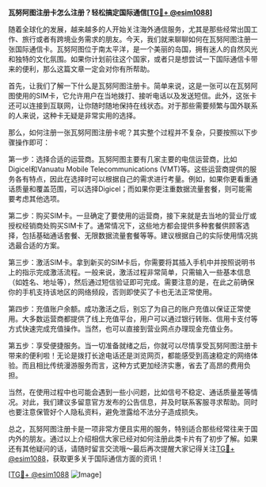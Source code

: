 **瓦努阿图注册卡怎么注册？轻松搞定国际通信[[TG💪+ @esim1088](https://t.me/s/esim1088)]**

随着全球化的发展，越来越多的人开始关注海外通信服务，尤其是那些经常出国工作、旅行或者有跨境业务需求的朋友。今天，我们就来聊聊如何在瓦努阿图注册一张国际通信卡。瓦努阿图位于南太平洋，是一个美丽的岛国，拥有迷人的自然风光和独特的文化氛围。如果你计划前往这个国家，或者只是想尝试一下国际通信卡带来的便利，那么这篇文章一定会对你有所帮助。

首先，让我们了解一下什么是瓦努阿图注册卡。简单来说，这是一张可以在瓦努阿图使用的SIM卡，它允许用户在当地拨打、接听电话以及发送短信。此外，这张卡还可以连接到互联网，让你随时随地保持在线状态。对于那些需要频繁与国外联系的人来说，这种卡无疑是非常实用的选择。

那么，如何注册一张瓦努阿图注册卡呢？其实整个过程并不复杂，只要按照以下步骤操作即可：

第一步：选择合适的运营商。瓦努阿图主要有几家主要的电信运营商，比如Digicel和Vanuatu Mobile Telecommunications (VMT)等。这些运营商提供的服务各有特点，因此在选择时可以根据自己的需求进行考量。例如，如果你更看重通话质量和覆盖范围，可以选择Digicel；而如果你更注重数据流量套餐，则可能需要考虑其他选项。

第二步：购买SIM卡。一旦确定了要使用的运营商，接下来就是去当地的营业厅或授权经销商处购买SIM卡了。通常情况下，这些地方都会提供多种套餐供顾客选择，包括基础通话套餐、无限数据流量套餐等等。建议根据自己的实际使用情况挑选最合适的方案。

第三步：激活SIM卡。拿到新买的SIM卡后，你需要将其插入手机中并按照说明书上的指示完成激活流程。一般来说，激活过程非常简单，只需输入一些基本信息（如姓名、地址等），然后通过短信验证即可完成。需要注意的是，在此之前确保你的手机支持该地区的网络频段，否则即使买了卡也无法正常使用。

第四步：充值账户余额。成功激活之后，别忘了为自己的账户充值以保证正常使用。大多数运营商都提供了线上充值平台，用户可以通过银行转账、信用卡支付等方式快速完成充值操作。当然，也可以直接到营业网点办理现金充值业务。

第五步：享受便捷服务。当一切准备就绪之后，你就可以尽情享受瓦努阿图注册卡带来的便利啦！无论是拨打长途电话还是浏览网页，都能感受到高速稳定的网络体验。而且相比传统漫游服务而言，这种方式更加经济实惠，省去了高昂的费用负担。

当然，在使用过程中也可能会遇到一些小问题，比如信号不稳定、通话质量差等情况。对此，我们建议多留意官方发布的公告信息，并及时联系客服寻求帮助。同时也要注意保管好个人隐私资料，避免泄露给不法分子造成损失。

总之，瓦努阿图注册卡是一项非常方便且实用的服务，特别适合那些经常往来于国内外的朋友。通过以上介绍相信大家已经对如何注册此类卡片有了初步了解。如果还有其他疑问的话，请随时留言交流哦～最后再次提醒大家记得关注[TG💪+ @esim1088](https://t.me/s/esim1088)，获取更多关于国际通信方面的资讯！

[[TG💪+ @esim1088](https://t.me/s/esim1088) ![Image](https://i.postimg.cc/4NQfJmqS/Snipaste-2025-05-13-00-14-12.png)]